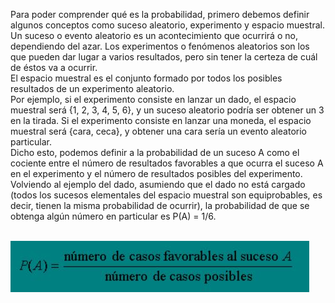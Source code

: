 Para poder comprender qué es la probabilidad, primero debemos definir algunos conceptos como suceso aleatorio, experimento y espacio muestral.<br>
Un suceso o evento aleatorio es un acontecimiento que ocurrirá o no, dependiendo del azar.
Los experimentos o fenómenos aleatorios son los que pueden dar lugar a varios resultados, pero sin tener la certeza de cuál de éstos va a ocurrir.<br>
El espacio muestral es el conjunto formado por todos los posibles resultados de un experimento aleatorio.<br>
Por ejemplo, si el experimento consiste en lanzar un dado, el espacio muestral será {1, 2, 3, 4, 5, 6}, y un suceso aleatorio podría ser obtener un 3 en la tirada. Si el experimento consiste en lanzar una moneda, el espacio muestral será {cara, ceca}, y obtener una cara sería un evento aleatorio particular.<br>
Dicho esto, podemos definir a la probabilidad de un suceso A como el cociente entre el número de resultados favorables a que ocurra el suceso A en el experimento y el número de resultados posibles del experimento. Volviendo al ejemplo del dado,  asumiendo que el dado no está cargado  (todos los sucesos elementales del espacio muestral son equiprobables, es decir, tienen la misma probabilidad de ocurrir), la probabilidad de que se obtenga algún número en particular es P(A) = 1/6.


<br>
<img src="https://raw.githubusercontent.com/dh-mumuki/mumuki-guia-text-probabilidad/master/assets/prob_1541147205838.JPG" alt="prob_1541147205838.JPG" width="auto" height="auto">
